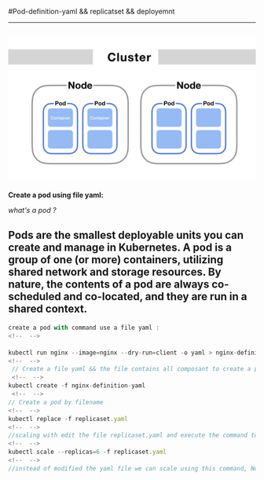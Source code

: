 #Pod-definition-yaml && replicatset && deployemnt
<!--  -->
----------------------------------------------------------------------
![alt](./image/pod.png)
----------------------------------------------------------------------
**Create a pod using file yaml:** 
<!--  -->
*what's a pod ?* 
<!-- | -->
**Pods are the smallest deployable units you can create and manage in Kubernetes. A pod is a group of one (or more) containers, utilizing shared network and storage resources. By nature, the contents of a pod are always co-scheduled and co-located, and they are run in a shared context.**
------------------------------------------------------------------------
 <!--  -->
```ts
create a pod with command use a file yaml :  
<!--  -->

kubectl run nginx --image=nginx --dry-run=client -o yaml > nginx-definition.yaml 
<!--  -->
 // Create a file yaml && the file contains all composant to create a pod nginx
 <!--  -->
kubectl create -f nginx-definition-yaml
 <!--  -->
// Create a pod by filename  
<!--  -->
kubectl replace -f replicaset.yaml 
<!--  -->
//scaling with edit the file replicaset.yaml and execute the command to apply the change 
<!--  -->
kubectl scale --replicas=6 -f replicaset.yaml
<!--  -->
//instead of modified the yaml file we can scale using this command, Notice that the file yaml doesn't modified  
```